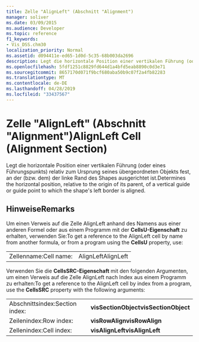 ```yaml
---
title: Zelle "AlignLeft" (Abschnitt "Alignment")
manager: soliver
ms.date: 03/09/2015
ms.audience: Developer
ms.topic: reference
f1_keywords:
- Vis_DSS.chm30
localization_priority: Normal
ms.assetid: d094411e-ed65-1d0d-5c35-68b003da2696
description: Legt die horizontale Position einer vertikalen Führung (oder eines Führungspunkts) relativ zum Ursprung seines übergeordneten Objekts fest, an der (bzw. dem) der linke Rand des Shapes ausgerichtet ist.
ms.openlocfilehash: 5fdf1251c8829fd644d1a4bfd5eab8890c0d3e71
ms.sourcegitcommit: 8657170d071f9bcf680aba50b9c07f2a4fb82283
ms.translationtype: MT
ms.contentlocale: de-DE
ms.lasthandoff: 04/28/2019
ms.locfileid: "33437567"
---
```

# <a name="alignleft-cell-alignment-section"></a><span data-ttu-id="02f2f-103">Zelle "AlignLeft" (Abschnitt "Alignment")</span><span class="sxs-lookup"><span data-stu-id="02f2f-103">AlignLeft Cell (Alignment Section)</span></span>

<span data-ttu-id="02f2f-104">Legt die horizontale Position einer vertikalen Führung (oder eines Führungspunkts) relativ zum Ursprung seines übergeordneten Objekts fest, an der (bzw. dem) der linke Rand des Shapes ausgerichtet ist.</span><span class="sxs-lookup"><span data-stu-id="02f2f-104">Determines the horizontal position, relative to the origin of its parent, of a vertical guide or guide point to which the shape's left border is aligned.</span></span>
  
## <a name="remarks"></a><span data-ttu-id="02f2f-105">Hinweise</span><span class="sxs-lookup"><span data-stu-id="02f2f-105">Remarks</span></span>

<span data-ttu-id="02f2f-106">Um einen Verweis auf die Zelle AlignLeft anhand des Namens aus einer anderen Formel oder aus einem Programm mit der **CellsU-Eigenschaft** zu erhalten, verwenden Sie:</span><span class="sxs-lookup"><span data-stu-id="02f2f-106">To get a reference to the AlignLeft cell by name from another formula, or from a program using the **CellsU** property, use:</span></span> 
  
|||
|:-----|:-----|
| <span data-ttu-id="02f2f-107">Zellenname:</span><span class="sxs-lookup"><span data-stu-id="02f2f-107">Cell name:</span></span>  <br/> | <span data-ttu-id="02f2f-108">AlignLeft</span><span class="sxs-lookup"><span data-stu-id="02f2f-108">AlignLeft</span></span>  <br/> |
   
<span data-ttu-id="02f2f-109">Verwenden Sie die **CellsSRC-Eigenschaft** mit den folgenden Argumenten, um einen Verweis auf die Zelle AlignLeft nach Index aus einem Programm zu erhalten:</span><span class="sxs-lookup"><span data-stu-id="02f2f-109">To get a reference to the AlignLeft cell by index from a program, use the **CellsSRC** property with the following arguments:</span></span> 
  
|||
|:-----|:-----|
| <span data-ttu-id="02f2f-110">Abschnittsindex:</span><span class="sxs-lookup"><span data-stu-id="02f2f-110">Section index:</span></span>  <br/> |<span data-ttu-id="02f2f-111">**visSectionObject**</span><span class="sxs-lookup"><span data-stu-id="02f2f-111">**visSectionObject**</span></span> <br/> |
| <span data-ttu-id="02f2f-112">Zeilenindex:</span><span class="sxs-lookup"><span data-stu-id="02f2f-112">Row index:</span></span>  <br/> |<span data-ttu-id="02f2f-113">**visRowAlign**</span><span class="sxs-lookup"><span data-stu-id="02f2f-113">**visRowAlign**</span></span> <br/> |
| <span data-ttu-id="02f2f-114">Zellenindex:</span><span class="sxs-lookup"><span data-stu-id="02f2f-114">Cell index:</span></span>  <br/> |<span data-ttu-id="02f2f-115">**visAlignLeft**</span><span class="sxs-lookup"><span data-stu-id="02f2f-115">**visAlignLeft**</span></span> <br/> |
   

